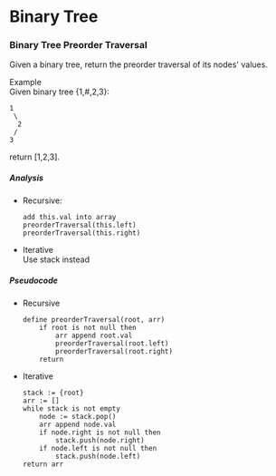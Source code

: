 # Binary Tree

### Binary Tree Preorder Traversal
Given a binary tree, return the preorder traversal of its nodes' values.

Example  
Given binary tree {1,#,2,3}:

```
1
 \
  2
 /
3
```
return [1,2,3].

##### Analysis
*  Recursive:
    ```
    add this.val into array
    preorderTraversal(this.left)
    preorderTraversal(this.right)
    ```

*  Iterative  
Use stack instead

##### Pseudocode
*  Recursive
    ```
    define preorderTraversal(root, arr)
        if root is not null then
            arr append root.val
            preorderTraversal(root.left)
            preorderTraversal(root.right)
        return
    ```

*  Iterative
    ```
    stack := {root}
    arr := []
    while stack is not empty
        node := stack.pop()
        arr append node.val
        if node.right is not null then
            stack.push(node.right)
        if node.left is not null then
            stack.push(node.left)
    return arr
    ```
